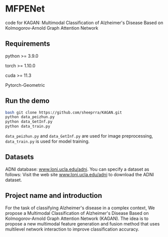 # MFPENet
code for KAGAN: Multimodal Classification of Alzheimer's Disease Based on Kolmogorov-Arnold Graph Attention Network

## Requirements

python >= 3.9.0

torch >= 1.10.0  

cuda >= 11.3  

Pytorch-Geometric

## Run the demo
```bash
bash git clone https://github.com/sheeprra/KAGAN.git
python data_peizhun.py
python data_GetInf.py
python data_train.py
```
`data_peizhun.py` and `data_GetInf.py` are used for image preprocessing, `data_train.py` is used for model training.


## Datasets
ADNI database: www.loni.ucla.edu/adni. 
You can specify a dataset as follows:
Visit the web site www.loni.ucla.edu/adni to download the ADNI dataset.

## Project name and introduction
 For the task of classifying Alzheimer's disease in a complex context, We propose a Multimodal Classification of Alzheimer's Disease Based on Kolmogorov-Arnold Graph Attention Network (KAGAN). The idea is to propose a new multimodal feature generation and fusion method that uses multilevel network interaction to improve classification accuracy.


